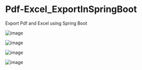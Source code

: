 # Pdf-Excel_ExportInSpringBoot

Export Pdf and Excel using Spring Boot

![image](https://user-images.githubusercontent.com/74001535/204292726-d1b1542a-0ca6-4841-94c7-c32224f7f7c5.png)

![image](https://user-images.githubusercontent.com/74001535/204292777-725f71b1-e95f-41ab-801a-ea37170858b2.png)

![image](https://user-images.githubusercontent.com/74001535/204292600-7cbe0082-2d71-4162-ac97-c4ab9663cdf8.png)

![image](https://user-images.githubusercontent.com/74001535/204292849-e26cb9a9-2e1e-4c42-8b7e-f269852518e8.png)


